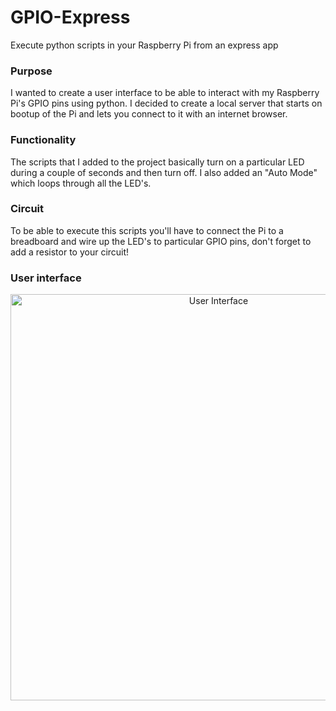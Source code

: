 # GPIO-Express
Execute python scripts in your Raspberry Pi from an express app

### Purpose
I wanted to create a user interface to be able to interact with my Raspberry Pi's GPIO pins using python. I decided to create a local server that starts on bootup of the Pi and lets you connect to it with an internet browser.

### Functionality
The scripts that I added to the project basically turn on a particular LED during a couple of seconds and then turn off. I also added an "Auto Mode" which loops through all the LED's.

### Circuit
To be able to execute this scripts you'll have to connect the Pi to a breadboard and wire up the LED's to particular GPIO pins, don't forget to add a resistor to your circuit!

### User interface
<p align="center">
<img src="https://i.imgur.com/pKlWWJ5.png" alt="User Interface" width="650">
<p>
  

